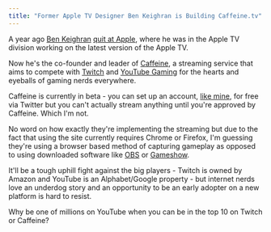 ```yaml
---
title: "Former Apple TV Designer Ben Keighran is Building Caffeine.tv"
---
```

<p>A year ago <a href="https://twitter.com/benkeighran">Ben Keighran</a> <a href="http://www.recode.net/2016/1/19/11588930/apple-tv-designer-ben-keighran-is-leaving">quit at Apple</a>, where he was in the Apple TV division working on the latest version of the Apple TV.</p>
<p>Now he's the co-founder and leader of <a href="https://www.caffeine.tv">Caffeine</a>, a streaming service that aims to compete with <a href="https://www.twitch.tv">Twitch</a> and <a href="https://gaming.youtube.com">YouTube Gaming</a> for the hearts and eyeballs of gaming nerds everywhere.</p>
<p>Caffeine is currently in beta - you can set up an account, <a href="https://www.caffeine.tv/iChris">like mine</a>, for free via Twitter but you can't actually stream anything until you're approved by Caffeine. Which I'm not.</p>
<p>No word on how exactly they're implementing the streaming but due to the fact that using the site currently requires Chrome or Firefox, I'm guessing they're using a browser based method of capturing gameplay as opposed to using downloaded software like <a href="https://obsproject.com">OBS</a> or <a href="http://www.gameshow.net">Gameshow</a>.</p>
<p>It'll be a tough uphill fight against the big players - Twitch is owned by Amazon and YouTube is an Alphabet/Google property - but internet nerds love an underdog story and an opportunity to be an early adopter on a new platform is hard to resist.</p>
<p>Why be one of millions on YouTube when you can be in the top 10 on Twitch or Caffeine?</p>
